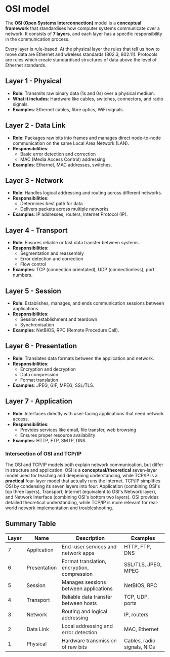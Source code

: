 # OSI model

The **OSI (Open Systems Interconnection)** model is a **conceptual framework** that standardises how computer systems communicate over a network. It consists of **7 layers**, and each layer has a specific responsibility in the communication process.

Every layer is rule-based. At the physical layer the rules that tell us how to move data are Ethernet and wireless standards (802.3, 802.11). Protocols are rules which create standardised structures of data above the level of Ethernet standards.

## Layer 1 - Physical

- **Role**: Transmits raw binary data (1s and 0s) over a physical medium.
- **What it includes**: Hardware like cables, switches, connectors, and radio signals.
- **Examples**: Ethernet cables, fibre optics, WiFi signals.

## Layer 2 - Data Link

- **Role**: Packages raw bits into frames and manages direct node-to-node communication on the same Local Area Network (LAN).
- **Responsibilities**:
  - Basic error detection and correction
  - MAC (Media Access Control) addressing
- **Examples**: Ethernet, MAC addresses, switches.

## Layer 3 - Network

- **Role**: Handles logical addressing and routing across different networks.
- **Responsibilities**:
  - Determines best path for data
  - Delivers packets across multiple networks
- **Examples**: IP addresses, routers, Internet Protocol (IP).

## Layer 4 - Transport

- **Role**: Ensures reliable or fast data transfer between systems.
- **Responsibilities**:
  - Segmentation and reassembly
  - Error detection and correction
  - Flow control
- **Examples**: TCP (connection orientated), UDP (connectionless), port numbers.

## Layer 5 - Session

- **Role**: Establishes, manages, and ends communication sessions between applications.
- **Responsibilities**:
  - Session establishment and teardown
  - Synchronisation
- **Examples**: NetBIOS, RPC (Remote Procedure Call).

## Layer 6 - Presentation

- **Role**: Translates data formats between the application and network.
- **Responsibilities**:
  - Encryption and decryption
  - Data compression
  - Format translation
- **Examples**: JPEG, GIF, MPEG, SSL/TLS.

## Layer 7 - Application

- **Role**: Interfaces directly with user-facing applications that need network access.
- **Responsibilities**:
  - Provides services like email, file transfer, web browsing
  - Ensures proper resource availability
- **Examples**: HTTP, FTP, SMTP, DNS.

### Intersection of OSI and TCP/IP

The OSI and TCP/IP models both explain network communication, but differ in structure and application. OSI is a **conceptual/theoretical** seven-layer model used for teaching and deepening understanding, while TCP/IP is a **practical** four-layer model that actually runs the internet. TCP/IP simplifies OSI by condensing its seven layers into four: Application (combining OSI's top three layers), Transport, Internet (equivalent to OSI's Network layer), and Network Interface (combining OSI's bottom two layers). OSI provides detailed theoretical understanding, while TCP/IP is more relevant for real-world network implementation and troubleshooting.

## Summary Table

| Layer | Name         | Description                                 | Examples                    |
| ----- | ------------ | ------------------------------------------- | --------------------------- |
| 7     | Application  | End-user services and network apps          | HTTP, FTP, DNS              |
| 6     | Presentation | Format translation, encryption, compression | SSL/TLS, JPEG, MPEG         |
| 5     | Session      | Manages sessions between applications       | NetBIOS, RPC                |
| 4     | Transport    | Reliable data transfer between hosts        | TCP, UDP, ports             |
| 3     | Network      | Routing and logical addressing              | IP, routers                 |
| 2     | Data Link    | Local addressing and error detection        | MAC, Ethernet               |
| 1     | Physical     | Hardware transmission of raw bits           | Cables, radio signals, NICs |


